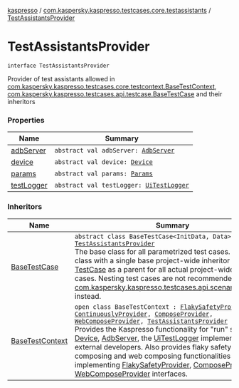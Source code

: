[kaspresso](../../index.md) / [com.kaspersky.kaspresso.testcases.core.testassistants](../index.md) / [TestAssistantsProvider](./index.md)

# TestAssistantsProvider

`interface TestAssistantsProvider`

Provider of test assistants allowed in [com.kaspersky.kaspresso.testcases.core.testcontext.BaseTestContext](../../com.kaspersky.kaspresso.testcases.core.testcontext/-base-test-context.md),
[com.kaspersky.kaspresso.testcases.api.testcase.BaseTestCase](../../com.kaspersky.kaspresso.testcases.api.testcase/-base-test-case/index.md) and their inheritors

### Properties

| Name | Summary |
|---|---|
| [adbServer](adb-server.md) | `abstract val adbServer: `[`AdbServer`](../../com.kaspersky.kaspresso.device.server/-adb-server/index.md) |
| [device](device.md) | `abstract val device: `[`Device`](../../com.kaspersky.kaspresso.device/-device/index.md) |
| [params](params.md) | `abstract val params: `[`Params`](../../com.kaspersky.kaspresso.params/-params/index.md) |
| [testLogger](test-logger.md) | `abstract val testLogger: `[`UiTestLogger`](../../com.kaspersky.kaspresso.logger/-ui-test-logger.md) |

### Inheritors

| Name | Summary |
|---|---|
| [BaseTestCase](../../com.kaspersky.kaspresso.testcases.api.testcase/-base-test-case/index.md) | `abstract class BaseTestCase<InitData, Data> : `[`TestAssistantsProvider`](./index.md)<br>The base class for all parametrized test cases. Extend this class with a single base project-wide inheritor of [TestCase](../../com.kaspersky.kaspresso.testcases.api.testcase/-test-case/index.md) as a parent for all actual project-wide test cases. Nesting test cases are not recommended, use [com.kaspersky.kaspresso.testcases.api.scenario.Scenario](../../com.kaspersky.kaspresso.testcases.api.scenario/-scenario/index.md) instead. |
| [BaseTestContext](../../com.kaspersky.kaspresso.testcases.core.testcontext/-base-test-context.md) | `open class BaseTestContext : `[`FlakySafetyProvider`](../../com.kaspersky.kaspresso.flakysafety/-flaky-safety-provider/index.md)`, `[`ContinuouslyProvider`](../../com.kaspersky.kaspresso.flakysafety/-continuously-provider/index.md)`, `[`ComposeProvider`](../../com.kaspersky.kaspresso.compose/-compose-provider/index.md)`, `[`WebComposeProvider`](../../com.kaspersky.kaspresso.compose/-web-compose-provider/index.md)`, `[`TestAssistantsProvider`](./index.md)<br>Provides the Kaspresso functionality for "run" section: [Device](../../com.kaspersky.kaspresso.device/-device/index.md), [AdbServer](../../com.kaspersky.kaspresso.device.server/-adb-server/index.md), the [UiTestLogger](../../com.kaspersky.kaspresso.logger/-ui-test-logger.md) implementation for external developers. Also provides flaky safety, composing and web composing functionalities via implementing [FlakySafetyProvider](../../com.kaspersky.kaspresso.flakysafety/-flaky-safety-provider/index.md), [ComposeProvider](../../com.kaspersky.kaspresso.compose/-compose-provider/index.md) and [WebComposeProvider](../../com.kaspersky.kaspresso.compose/-web-compose-provider/index.md) interfaces. |
